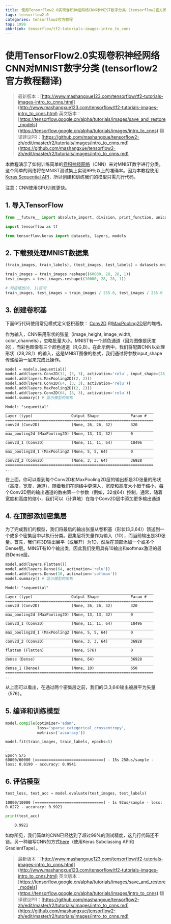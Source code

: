 ```yaml
---
title: 使用TensorFlow2.0实现卷积神经网络CNN对MNIST数字分类 (tensorflow2官方教程翻译)
tags: tensorflow2.0
categories: tensorflow2官方教程
top: 1999
abbrlink: tensorflow/tf2-tutorials-images-intro_to_cnns
---
```


# 使用TensorFlow2.0实现卷积神经网络CNN对MNIST数字分类 (tensorflow2官方教程翻译)

> 最新版本：[http://www.mashangxue123.com/tensorflow/tf2-tutorials-images-intro_to_cnns.html](http://www.mashangxue123.com/tensorflow/tf2-tutorials-images-intro_to_cnns.html)
> 英文版本：[https://tensorflow.google.cn/alpha/tutorials/images/save_and_restore_models](https://tensorflow.google.cn/alpha/tutorials/images/intro_to_cnns)
> 翻译建议PR：[https://github.com/mashangxue/tensorflow2-zh/edit/master/r2/tutorials/images/intro_to_cnns.md](https://github.com/mashangxue/tensorflow2-zh/edit/master/r2/tutorials/images/intro_to_cnns.md)

本教程演示了如何训练简单的[卷积神经网络](https://developers.google.com/machine-learning/glossary/#convolutional_neural_network)（CNN）来对MNIST数字进行分类。这个简单的网络将在MNIST测试集上实现99％以上的准确率。因为本教程使用[Keras Sequential API](https://www.tensorflow.org/guide/keras)，所以创建和训练我们的模型只需几行代码。

注意：CNN使用GPU训练更快。

## 1. 导入TensorFlow


```python
from __future__ import absolute_import, division, print_function, unicode_literals

import tensorflow as tf

from tensorflow.keras import datasets, layers, models
```

## 2. 下载预处理MNIST数据集

```python
(train_images, train_labels), (test_images, test_labels) = datasets.mnist.load_data()

train_images = train_images.reshape((60000, 28, 28, 1))
test_images = test_images.reshape((10000, 28, 28, 1))

# 特征缩放[0, 1]区间 
train_images, test_images = train_images / 255.0, test_images / 255.0
```

## 3. 创建卷积基

下面6行代码使用常见模式定义卷积基数： [Conv2D](https://www.tensorflow.org/api_docs/python/tf/keras/layers/Conv2D) 和[MaxPooling2D](https://www.tensorflow.org/api_docs/python/tf/keras/layers/MaxPool2D)层的堆栈。

作为输入，CNN采用形状的张量（image_height, image_width, color_channels），忽略批量大小。MNIST有一个颜色通道（因为图像是灰度的），而彩色图像有三个颜色通道（R,G,B）。在此示例中，我们将配置CNN以处理形状（28,28,1）的输入，这是MNIST图像的格式，我们通过将参数input_shape传递给第一层来完成此操作。

```python
model = models.Sequential()
model.add(layers.Conv2D(32, (3, 3), activation='relu', input_shape=(28, 28, 1)))
model.add(layers.MaxPooling2D((2, 2)))
model.add(layers.Conv2D(64, (3, 3), activation='relu'))
model.add(layers.MaxPooling2D((2, 2)))
model.add(layers.Conv2D(64, (3, 3), activation='relu'))
model.summary() # 显示模型的架构
```

```
Model: "sequential"
_________________________________________________________________
Layer (type)                 Output Shape              Param #   
=================================================================
conv2d (Conv2D)              (None, 26, 26, 32)        320       
_________________________________________________________________
max_pooling2d (MaxPooling2D) (None, 13, 13, 32)        0         
_________________________________________________________________
conv2d_1 (Conv2D)            (None, 11, 11, 64)        18496     
_________________________________________________________________
max_pooling2d_1 (MaxPooling2 (None, 5, 5, 64)          0         
_________________________________________________________________
conv2d_2 (Conv2D)            (None, 3, 3, 64)          36928     
=================================================================
...
```

在上面，你可以看到每个Conv2D和MaxPooling2D层的输出都是3D张量的形状（高度，宽度，通道），随着我们在网络中更深入，宽度和高度大小趋于缩小，每个Conv2D层的输出通道的数由第一个参数（例如，32或64）控制。通常，随着宽度和高度的缩小，我们可以（计算地）在每个Conv2D层中添加更多输出通道

## 4. 在顶部添加密集层

为了完成我们的模型，我们将最后的输出张量从卷积基（形状(3,3,64)）馈送到一个或多个密集层中以执行分类。密集层将矢量作为输入（1D），而当前输出是3D张量。首先，我们将3D输出展平（或展开）为1D，然后在顶部添加一个或多个Dense层。MINST有10个输出类，因此我们使用具有10输出和softmax激活的最终Dense层。

```python
model.add(layers.Flatten())
model.add(layers.Dense(64, activation='relu'))
model.add(layers.Dense(10, activation='softmax'))
model.summary() # 显示模型的架构
```

```
Model: "sequential"
_________________________________________________________________
Layer (type)                 Output Shape              Param #   
=================================================================
conv2d (Conv2D)              (None, 26, 26, 32)        320       
_________________________________________________________________
max_pooling2d (MaxPooling2D) (None, 13, 13, 32)        0         
_________________________________________________________________
conv2d_1 (Conv2D)            (None, 11, 11, 64)        18496     
_________________________________________________________________
max_pooling2d_1 (MaxPooling2 (None, 5, 5, 64)          0         
_________________________________________________________________
conv2d_2 (Conv2D)            (None, 3, 3, 64)          36928     
_________________________________________________________________
flatten (Flatten)            (None, 576)               0         
_________________________________________________________________
dense (Dense)                (None, 64)                36928     
_________________________________________________________________
dense_1 (Dense)              (None, 10)                650       
=================================================================
...
```

从上面可以看出，在通过两个密集层之前，我们的(3,3,64)输出被展平为矢量（576）。

## 5. 编译和训练模型


```python
model.compile(optimizer='adam',
              loss='sparse_categorical_crossentropy',
              metrics=['accuracy'])

model.fit(train_images, train_labels, epochs=5)
```

```
...
Epoch 5/5
60000/60000 [==============================] - 15s 258us/sample - loss: 0.0190 - accuracy: 0.9941
```

## 6. 评估模型

```python
test_loss, test_acc = model.evaluate(test_images, test_labels)
```
```
10000/10000 [==============================] - 1s 92us/sample - loss: 0.0272 - accuracy: 0.9921
```

```python
print(test_acc)
```

```
    0.9921
```

如你所见，我们简单的CNN已经达到了超过99%的测试精度，这几行代码还不错。另一种编写CNN的方式[here](https://github.com/tensorflow/docs/blob/master/site/en/r2/tutorials/quickstart/advanced.ipynb)（使用Keras Subclassing API和GradientTape）。

> 最新版本：[http://www.mashangxue123.com/tensorflow/tf2-tutorials-images-intro_to_cnns.html](http://www.mashangxue123.com/tensorflow/tf2-tutorials-images-intro_to_cnns.html)
> 英文版本：[https://tensorflow.google.cn/alpha/tutorials/images/save_and_restore_models](https://tensorflow.google.cn/alpha/tutorials/images/intro_to_cnns)
> 翻译建议PR：[https://github.com/mashangxue/tensorflow2-zh/edit/master/r2/tutorials/images/intro_to_cnns.md](https://github.com/mashangxue/tensorflow2-zh/edit/master/r2/tutorials/images/intro_to_cnns.md)
